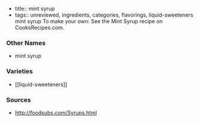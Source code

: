 - title:: mint syrup
- tags:: unreviewed, ingredients, categories, flavorings, liquid-sweeteners
mint syrup To make your own: See the Mint Syrup recipe on CooksRecipes.com.

### Other Names

* mint syrup

### Varieties

* [[liquid-sweeteners]]

### Sources
* http://foodsubs.com/Syrups.html
